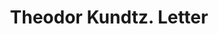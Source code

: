 ---
doi: 10.7916/D8C267GK
date_other: '1912'
date_other_textual: '1912'
form: correspondence
genre:
- Letters (correspondence)
name:
- Theodor Kundtz
object_in_context_url: https://biggert.cul.columbia.edu/items/view/ave_biggert_00460
subject_hierarchical_geographic:
- Boston, Massachusetts, United States
subject_name:
- Theodor Kundtz
title: Theodor Kundtz. Letter
sort_title: Theodor Kundtz. Letter
call_number: ave_biggert_00460
coordinates:
- 42.35805555555556,-71.06361111111111
pid: ave_biggert_00460
identifiers: ave_biggert_00460
permalink: /biggert/ave_biggert_00460/
layout: iiif-image-page
---